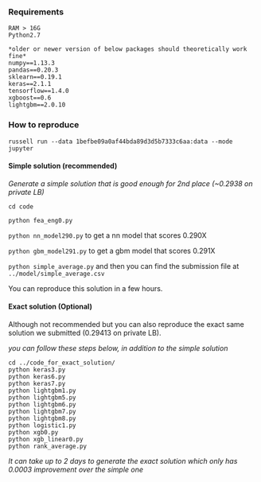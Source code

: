 ### Requirements
```
RAM > 16G
Python2.7

*older or newer version of below packages should theoretically work fine*
numpy==1.13.3
pandas==0.20.3
sklearn==0.19.1
keras==2.1.1
tensorflow==1.4.0
xgboost==0.6
lightgbm==2.0.10
```

### How to reproduce
```
russell run --data 1befbe09a0af44bda89d3d5b7333c6aa:data --mode jupyter 

```

#### Simple solution (recommended)

*Generate a simple solution that is good enough for 2nd place (~0.2938 on private LB)*

`cd code`

`python fea_eng0.py`

`python nn_model290.py` to get a nn model that scores 0.290X

`python gbm_model291.py` to get a gbm model that scores 0.291X

`python simple_average.py` and then you can find the submission file at `../model/simple_average.csv`

You can reproduce this solution in a few hours.

#### Exact solution (Optional)

Although not recommended but you can also reproduce the exact same solution we submitted (0.29413 on private LB).

*you can follow these steps below, in addition to the simple solution*

```
cd ../code_for_exact_solution/
python keras3.py
python keras6.py
python keras7.py
python lightgbm1.py
python lightgbm5.py
python lightgbm6.py
python lightgbm7.py
python lightgbm8.py
python logistic1.py
python xgb0.py
python xgb_linear0.py
python rank_average.py
```

*It can take up to 2 days to generate the exact solution which only has 0.0003 improvement over the simple one*
